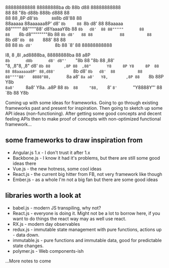 88888888888 88888888ba         db        88b           d88 88888888888  
88          88      "8b       d88b       888b         d888 88           
88          88      ,8P      d8'`8b      88`8b       d8'88 88           
88aaaaa     88aaaaaa8P'     d8'  `8b     88 `8b     d8' 88 88aaaaa      
88"""""     88""""88'      d8YaaaaY8b    88  `8b   d8'  88 88"""""      
88          88    `8b     d8""""""""8b   88   `8b d8'   88 88           
88          88     `8b   d8'        `8b  88    `888'    88 88           
88          88      `8b d8'          `8b 88     `8'     88 88888888888  



I8,        8        ,8I  ,ad8888ba,   88888888ba  88      a8P   
`8b       d8b       d8' d8"'    `"8b  88      "8b 88    ,88'    
 "8,     ,8"8,     ,8" d8'        `8b 88      ,8P 88  ,88"      
  Y8     8P Y8     8P  88          88 88aaaaaa8P' 88,d88'       
  `8b   d8' `8b   d8'  88          88 88""""88'   8888"88,      
   `8a a8'   `8a a8'   Y8,        ,8P 88    `8b   88P   Y8b     
    `8a8'     `8a8'     Y8a.    .a8P  88     `8b  88     "88,   
     `8'       `8'       `"Y8888Y"'   88      `8b 88       Y8b  


Coming up with some ideas for frameworks. Going to go through existing frameworks
past and present for inspiration. Then going to sketch up some API ideas (non-functioning).
After getting some good concepts and decent feeling APIs then to make proof of
concepts with non-optimized functional framework...

## some frameworks to draw inspiration from

* Angular.js 1.x - I don't trust it after 1.x
* Backbone.js - I know it had it's problems, but there are still some good ideas there
* Vue.js - the new hotness, some cool ideas
* React.js - the current big hitter from FB, not very framework like though
* Ember.js - as a whole I'm not a big fan but there are some good ideas

## libraries worth a look at

* babel.js - modern JS transpiling, why not?
* React.js - everyone is doing it. Might not be a lot to borrow here, if you want
to do things the react way may as well use react.
* RX.js - modern day observables
* redux.js - immutable state management with pure functions, actions up - data down.
* immutable.js - pure functions and immutable data, good for predictable state changes.
* polymer.js - Web components-ish

...More notes to come
